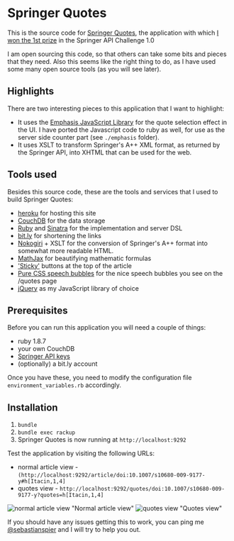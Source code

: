 # Springer Quotes

This is the source code for [Springer Quotes](http://springerquotes.heroku.com/),
the application with which [I won the 1st prize][challenge] in the Springer API Challenge 1.0

I am open sourcing this code, so that others can take some bits and pieces that they need. Also this seems like the right thing to do, as I have used some many open source tools (as you will see later).

## Highlights

There are two interesting pieces to this application that I want to highlight:

* It uses the [Emphasis JavaScript Library](https://github.com/NYTimes/Emphasis) for the quote selection effect in the UI. I have ported the Javascript code to ruby as well, for use as the server side counter part (see `./emphasis` folder). 
* It uses XSLT to transform Springer's A++ XML format, as returned by the Springer API, into XHTML that can be used for the web. 

## Tools used

Besides this source code, these are the tools and services that I used to build Springer Quotes:
	
<ul>
	<li><a href="http://heroku.com">heroku</a> for hosting this site</li>	
	<li><a href="http://couchone.com">CouchDB</a> for the data storage</li>	
	<li><a href="http://www.ruby-lang.org/en/">Ruby</a> and <a href="http://www.sinatrarb.com/">Sinatra</a> for the implementation and server DSL</li>	
	<li><a href="http://bit.ly">bit.ly</a> for shortening the links</li>	
	<li><a href="http://nokogiri.org/">Nokogiri</a> + XSLT for the conversion of Springer's A++ format into somewhat more readable HTML.</li>
	<li><a href="http://www.mathjax.org">MathJax</a> for beautifying mathematic formulas</li>
	<li><a href="http://imakewebthings.github.com/jquery-waypoints/sticky-elements/">'Sticky'</a> buttons at the top of the article</li>	
	<li><a href="http://nicolasgallagher.com/pure-css-speech-bubbles/">Pure CSS speech bubbles</a> for the nice speech bubbles you see on the /quotes page</li>
	<li><a href="http://jquery.com">jQuery</a> as my JavaScript library of choice</a></li>
</ul>

## Prerequisites 

Before you can run this application you will need a couple of things:

- ruby 1.8.7
- your own CouchDB
- [Springer API keys](http://dev.springer.com)
- (optionally) a bit.ly account 

Once you have these, you need to modify the configuration file `environment_variables.rb` accordingly.

## Installation

1. `bundle`
1. `bundle exec rackup`
1. Springer Quotes is now running at `http://localhost:9292`

Test the application by visiting the following URLs:
- normal article view - `(http://localhost:9292/article/doi:10.1007/s10680-009-9177-y#h[Itacin,1,4]` 
- quotes view - `http://localhost:9292/quotes/doi:10.1007/s10680-009-9177-y?quotes=h[Itacin,1,4]`

![normal article view](https://github.com/spier/springerquotes/raw/master/example_images/normal_article_view.png) "Normal article view"
![quotes view](https://github.com/spier/springerquotes/raw/master/example_images/quotes_view.png) "Quotes view"

If you should have any issues getting this to work, you can ping me [@sebastianspier][@seb] and I will try to help you out.

[@seb]: https://twitter.com/#!/sebastianspier
[challenge]: http://spier.hu/2011/07/i-won-the-springer-api-challenge-1.0/
